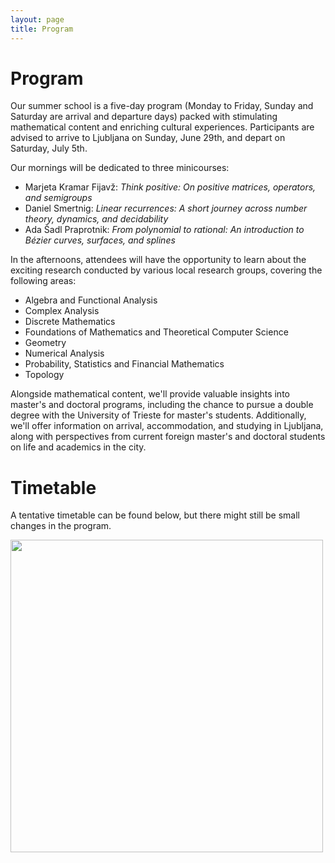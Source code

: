 ```yaml
---
layout: page
title: Program
---
```


# Program

Our summer school is a five-day program (Monday to Friday, Sunday and Saturday are arrival and departure days) packed with stimulating mathematical content and enriching cultural experiences. Participants are advised to arrive to Ljubljana on Sunday, June 29th, and depart on Saturday, July 5th.

<span class="minicourse">
Our mornings will be dedicated to three minicourses:
</span>

- Marjeta Kramar Fijavž: *Think positive: On positive matrices, operators, and semigroups*
- Daniel Smertnig: *Linear recurrences: A short journey across number theory, dynamics, and decidability* 
- Ada Šadl Praprotnik: *From polynomial to rational: An introduction to Bézier curves, surfaces, and splines*

<span class="researchgroup">
In the afternoons, attendees will have the opportunity to learn about the exciting research conducted by various local research groups, covering the following areas:
</span>

- Algebra and Functional Analysis
- Complex Analysis
- Discrete Mathematics
- Foundations of Mathematics and Theoretical Computer Science
- Geometry
- Numerical Analysis
- Probability, Statistics and Financial Mathematics
- Topology

<span class="info">
Alongside mathematical content, we'll provide valuable insights into master's and doctoral programs, including the chance to pursue a double degree with the University of Trieste for master's students. Additionally, we'll offer information on arrival, accommodation, and studying in Ljubljana, along with perspectives from current foreign master's and doctoral students on life and academics in the city.
</span>

<!---Throughout the week, we'll organize engaging cultural activities, starting with a guided tour of Ljubljana on the first day and an excursion to Bled on Wednesday. 
Participants can explore the memorial room of Josip Plemelj, the first rector of the University of Ljubljana and a renowned mathematician, to discover more about his life and contributions.-->

# Timetable

A tentative timetable can be found below, but there might still be small changes in the program.

				
					
<img src="https://github.com/user-attachments/assets/a9077d0d-ef0c-4643-9bf5-b89c11b5becd" width="500" />

